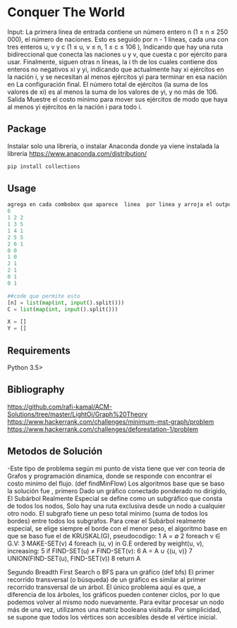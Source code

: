# Conquer The World

Input: La primera línea de entrada contiene un número entero n (1 ≤ n ≤ 250 000), el número de naciones. Esto es seguido
por n - 1 líneas, cada una con tres enteros u, v y c (1 ≤ u, v ≤ n, 1 ≤ c ≤ 106
), Indicando que
hay una ruta bidireccional que conecta las naciones u y v, que cuesta c por ejército para usar.
Finalmente, siguen otras n líneas, la i
th de los cuales contiene dos enteros no negativos xi y yi, indicando
que actualmente hay xi ejércitos en la nación i, y se necesitan al menos ejércitos yi para terminar en esa nación en
La configuración final. El número total de ejércitos (la suma de los valores de xi) es al menos la suma de los
valores de yi, y no más de 106.
Salida
Muestre el costo mínimo para mover sus ejércitos de modo que haya al menos yi ejércitos en la nación i para todo i.

## Package

Instalar solo una libreria, o instalar Anaconda donde ya viene instalada la libreria https://www.anaconda.com/distribution/

```bash
pip install collections
```

## Usage

```python
agrega en cada combobox que aparece  linea  por linea y arroja el output
6
1 2 2
1 3 5
1 4 1
2 5 5
2 6 1
0 0
1 0
2 1
2 1
0 1
0 1

##code que permite esto
[n] = list(map(int, input().split()))
C = list(map(int, input().split()))

X = []
Y = []
```

## Requirements
Python 3.5>

## Bibliography

https://github.com/rafi-kamal/ACM-Solutions/tree/master/LightOj/Graph%20Theory
https://www.hackerrank.com/challenges/minimum-mst-graph/problem
https://www.hackerrank.com/challenges/deforestation-1/problem


## Metodos de Solución
-Este tipo de problema según mi punto de vista tiene que ver con teoria de Grafos y programación dinamica, donde se responde con encontrar  el costo minimo del flujo.
(def findMinFlow)
Los algoritmos base que se baso la solución fue , primero 
Dado un gráfico conectado ponderado no dirigido, El Subárbol Realmente Especial se define como un subgráfico que consta de todos los nodos, Solo hay una ruta exclusiva desde un nodo a cualquier otro nodo.
El subgrafo tiene un peso total mínimo (suma de todos los bordes) entre todos los subgrafos. Para crear el Subárbol realmente especial, se elige siempre el borde con el menor peso, el algoritmo base en que se baso fue el de  KRUSKAL(G), pseudocodigo:
1 A = ∅
2 foreach v ∈ G.V:
3    MAKE-SET(v)
4 foreach (u, v) in G.E ordered by weight(u, v), increasing:
5    if FIND-SET(u) ≠ FIND-SET(v):
6       A = A ∪ {(u, v)}
7       UNION(FIND-SET(u), FIND-SET(v))
8 return A

Segundo Breadth First Search o BFS para un gráfico (def bfs)
El primer recorrido transversal (o búsqueda) de un gráfico es similar al primer recorrido transversal de un árbol. El único problema aquí es que, a diferencia de los árboles, los gráficos pueden contener ciclos, por lo que podemos volver al mismo nodo nuevamente. Para evitar procesar un nodo más de una vez, utilizamos una matriz booleana visitada. Por simplicidad, se supone que todos los vértices son accesibles desde el vértice inicial.



